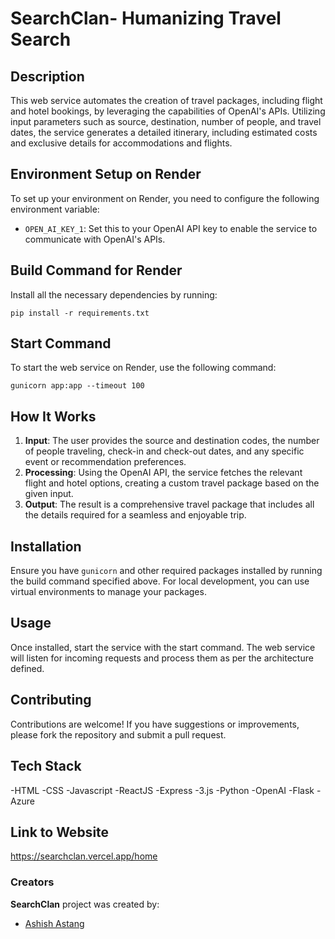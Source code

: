 
# SearchClan- Humanizing Travel Search

## Description
This web service automates the creation of travel packages, including flight and hotel bookings, by leveraging the capabilities of OpenAI's APIs. Utilizing input parameters such as source, destination, number of people, and travel dates, the service generates a detailed itinerary, including estimated costs and exclusive details for accommodations and flights.

## Environment Setup on Render
To set up your environment on Render, you need to configure the following environment variable:
- `OPEN_AI_KEY_1`: Set this to your OpenAI API key to enable the service to communicate with OpenAI's APIs.

## Build Command for Render
Install all the necessary dependencies by running:
```
pip install -r requirements.txt
```

## Start Command
To start the web service on Render, use the following command:
```
gunicorn app:app --timeout 100
```

## How It Works
1. **Input**: The user provides the source and destination codes, the number of people traveling, check-in and check-out dates, and any specific event or recommendation preferences.
2. **Processing**: Using the OpenAI API, the service fetches the relevant flight and hotel options, creating a custom travel package based on the given input.
3. **Output**: The result is a comprehensive travel package that includes all the details required for a seamless and enjoyable trip.

## Installation
Ensure you have `gunicorn` and other required packages installed by running the build command specified above. For local development, you can use virtual environments to manage your packages.

## Usage
Once installed, start the service with the start command. The web service will listen for incoming requests and process them as per the architecture defined.

## Contributing
Contributions are welcome! If you have suggestions or improvements, please fork the repository and submit a pull request.



## Tech Stack
-HTML
-CSS
-Javascript
-ReactJS
-Express
-3.js
-Python
-OpenAI
-Flask
-Azure

## Link to Website
https://searchclan.vercel.app/home

### Creators

<b>SearchClan</b> project was created by:

- [Ashish Astang](https://github.com/ashish-astang)
